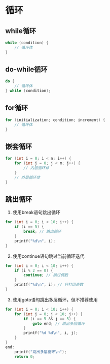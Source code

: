 # 循环
## while循环
```c
while (condition) {
    // 循环体
}
```
## do-while循环
```c
do {
    // 循环体
} while (condition);
```
## for循环
```c
for (initialization; condition; increment) {
    // 循环体
}
```
## 嵌套循环
```c
for (int i = 0; i < n; i++) {
    for (int j = 0; j < m; j++) {   
        // 内层循环体
    }
    // 外层循环体
}
```
## 跳出循环
1. 使用break语句跳出循环
```c
for (int i = 0; i < 10; i++) {
    if (i == 5) {
        break; // 跳出循环
    }
    printf("%d\n", i);
}
```
2. 使用continue语句跳过当前循环迭代
```c
for (int i = 0; i < 10; i++) {
    if (i % 2 == 0) {
        continue; // 跳过偶数
    }
    printf("%d\n", i); // 只打印奇数
}
```
3. 使用goto语句跳出多层循环，但不推荐使用
```c
for (int i = 0; i < 10; i++) {
    for (int j = 0; j < 10; j++) {
        if (i == 5 && j == 5) {
            goto end; // 跳出多层循环
        }
        printf("%d %d\n", i, j);
    }
}  
end:
    printf("跳出多层循环\n");
    return 0;
```
